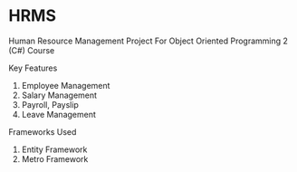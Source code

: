 # HRMS
Human Resource Management Project For Object Oriented Programming 2 (C#) Course

Key Features
1. Employee Management
2. Salary Management 
3. Payroll, Payslip
4. Leave Management

Frameworks Used
1. Entity Framework
2. Metro Framework
